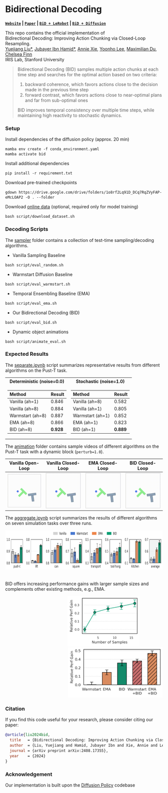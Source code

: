 # Bidirectional Decoding

**[`Website`](https://bid-robot.github.io) | [`Paper`](https://arxiv.org/abs/2408.17355) | [`BiD + LeRobot`](https://github.com/Jubayer-Hamid/bid_lerobot) | [`BiD + Diffusion`](https://github.com/YuejiangLIU/bid_diffusion)**

This repo contains the official implementation of \
Bidirectional Decoding: Improving Action Chunking via Closed-Loop Resampling. \
<a href="https://sites.google.com/view/yuejiangliu/">Yuejiang Liu*</a>,
<a href="https://jubayer-hamid.github.io/">Jubayer Ibn Hamid*</a>,
<a href="https://anxie.github.io/">Annie Xie</a>,
<a href="https://yoonholee.com//">Yoonho Lee</a>,
<a href="https://maximiliandu.com/">Maximilian Du</a>,
<a href="https://ai.stanford.edu/~cbfinn/">Chelsea Finn</a> \
IRIS Lab, Stanford University

> Bidirectional Decoding (BID) samples multiple action chunks at each time step and searches for the optimal action based on two criteria:
>   1. backward coherence, which favors actions close to the decision made in the previous time step
>   2. forward contrast, which favors actions close to near-optimal plans and far from sub-optimal ones
>      
> BID improves temporal consistency over multiple time steps, while maintaining high reactivity to stochastic dynamics.

### Setup

Install dependencies of the diffusion policy (approx. 20 min)
```
mamba env create -f conda_environment.yaml
mamba activate bid
```

Install additional dependencies
```
pip install -r requirement.txt
```

Download pre-trained checkpoints
```
gdown https://drive.google.com/drive/folders/1o8rf2Lq91D_DCq7RqZVyFAP-eMcLOAP2 -O . --folder
```

Download [online data](https://diffusion-policy.cs.columbia.edu/data/training/) (optional, required only for model training)
```
bash script/download_dataset.sh
```

### Decoding Scripts

The [sampler](diffusion_policy/sampler) folder contains a collection of test-time sampling/decoding algorithms.

- Vanilla Sampling Baseline
```
bash script/eval_random.sh
```

- Warmstart Diffusion Baseline
```
bash script/eval_warmstart.sh
```

- Temporal Ensembling Baseline (EMA)
```
bash script/eval_ema.sh
```

- Our Bidirectional Decoding (BID)
```
bash script/eval_bid.sh
```

- Dynamic object animations
```
bash script/animate_eval.sh
```

### Expected Results

The [separate.ipynb](notebook/separate.ipynb) script summarizes representative results from different algorithms on the Pust-T task.

<table>
<tr><th> Deterministic (noise=0.0) </th><th> Stochastic (noise=1.0) </th></tr>
<tr><td>

|Method|Result|
|:----|:----|
|Vanilla (ah=1)|0.846|
|Vanilla (ah=8)|0.884|
|Warmstart (ah=8)|0.887|
|EMA (ah=8)|0.866|
|BID (ah=8)|**0.928**|

</td><td>

|Method|Result|
|:----|:----|
|Vanilla (ah=8)|0.582|
|Vanilla (ah=1)|0.805|
|Warmstart (ah=1)|0.852|
|EMA (ah=1)|0.823|
|BID (ah=1)|**0.889**|

</td></tr> </table>

The [animation](animation) folder contains sample videos of different algorithms on the Pust-T task with a dynamic block (`perturb=1.0`). 

| Vanilla Open-Loop          | Vanilla Closed-Loop       | EMA Closed-Loop        | BID Closed-Loop        |
|:-------------------------:|:------------------------:|:----------------------:|:----------------------:|
| <img src="animation/random/0.0/th16_oh2_ah8/media/20001_g8ltak4r.gif" width="180" /> | <img src="animation/random/0.0/th16_oh2_ah1/media/20001_9tc351a0.gif" width="180" /> | <img src="animation/ema_0.5/0.0/th16_oh2_ah1/media/20001_muaalq4v.gif" width="180" /> | <img src="animation/bid_15_0.5/0.0/th16_oh2_ah1/media/20001_g5kg3yz5.gif" width="180" /> |

The [aggregate.ipynb](notebook/aggregate.ipynb) script summarizes the results of different algorithms on seven simulation tasks over three runs.

<div style="text-align: center;">
  <img src="figures/dp.png" height="125" style="margin-bottom: 20px;" />
</div>

BID offers increasing performance gains with larger sample sizes and complements other existing methods, e.g., EMA. 

<div style="text-align: center;">
  <img src="figures/scaling.png" height="160" style="margin-right: 200px; margin-left: 200px;" />
  <img src="figures/complement.png" height="160" style="margin-left: 200px;" />
</div>

### Citation

If you find this code useful for your research, please consider citing our paper:
```bibtex
@article{liu2024bid,
  title   = {Bidirectional Decoding: Improving Action Chunking via Closed-Loop Resampling},
  author  = {Liu, Yuejiang and Hamid, Jubayer Ibn and Xie, Annie and Lee, Yoonho and Du, Maximilian and Finn, Chelsea},
  journal = {arXiv preprint arXiv:2408.17355},
  year    = {2024}
}
```

### Acknowledgement

Our implementation is built upon the [Diffusion Policy](https://github.com/real-stanford/diffusion_policy) codebase
